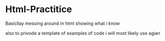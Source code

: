 # Html-Practitice
Basicllay messing around in html showing what i know

also to privode a template of examples of code i will most likely use agian
